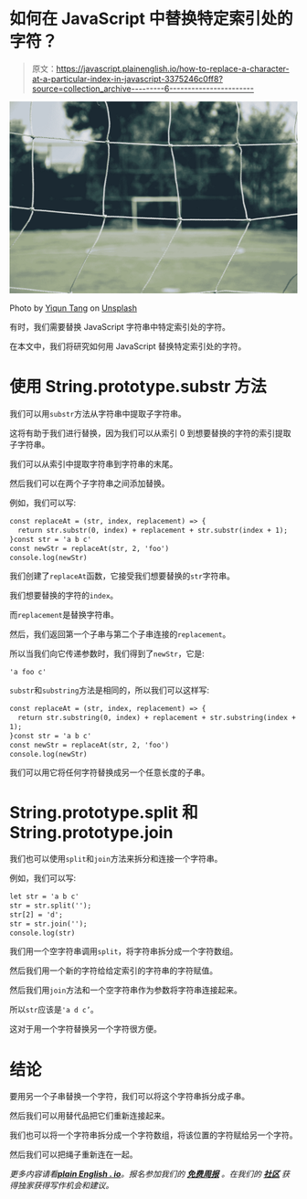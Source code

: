 # 如何在 JavaScript 中替换特定索引处的字符？

> 原文：<https://javascript.plainenglish.io/how-to-replace-a-character-at-a-particular-index-in-javascript-3375246c0ff8?source=collection_archive---------6----------------------->

![](img/0fbd421e049f507a272f864403eef1da.png)

Photo by [Yiqun Tang](https://unsplash.com/@equeen?utm_source=medium&utm_medium=referral) on [Unsplash](https://unsplash.com?utm_source=medium&utm_medium=referral)

有时，我们需要替换 JavaScript 字符串中特定索引处的字符。

在本文中，我们将研究如何用 JavaScript 替换特定索引处的字符。

# 使用 String.prototype.substr 方法

我们可以用`substr`方法从字符串中提取子字符串。

这将有助于我们进行替换，因为我们可以从索引 0 到想要替换的字符的索引提取子字符串。

我们可以从索引中提取字符串到字符串的末尾。

然后我们可以在两个子字符串之间添加替换。

例如，我们可以写:

```
const replaceAt = (str, index, replacement) => {
  return str.substr(0, index) + replacement + str.substr(index + 1);
}const str = 'a b c'
const newStr = replaceAt(str, 2, 'foo')
console.log(newStr)
```

我们创建了`replaceAt`函数，它接受我们想要替换的`str`字符串。

我们想要替换的字符的`index`。

而`replacement`是替换字符串。

然后，我们返回第一个子串与第二个子串连接的`replacement`。

所以当我们向它传递参数时，我们得到了`newStr`，它是:

```
'a foo c'
```

`substr`和`substring`方法是相同的，所以我们可以这样写:

```
const replaceAt = (str, index, replacement) => {
  return str.substring(0, index) + replacement + str.substring(index + 1);
}const str = 'a b c'
const newStr = replaceAt(str, 2, 'foo')
console.log(newStr)
```

我们可以用它将任何字符替换成另一个任意长度的子串。

# String.prototype.split 和 String.prototype.join

我们也可以使用`split`和`join`方法来拆分和连接一个字符串。

例如，我们可以写:

```
let str = 'a b c'
str = str.split('');
str[2] = 'd';
str = str.join('');
console.log(str)
```

我们用一个空字符串调用`split`，将字符串拆分成一个字符数组。

然后我们用一个新的字符给给定索引的字符串的字符赋值。

然后我们用`join`方法和一个空字符串作为参数将字符串连接起来。

所以`str`应该是`'a d c’`。

这对于用一个字符替换另一个字符很方便。

# 结论

要用另一个子串替换一个字符，我们可以将这个字符串拆分成子串。

然后我们可以用替代品把它们重新连接起来。

我们也可以将一个字符串拆分成一个字符数组，将该位置的字符赋给另一个字符。

然后我们可以把绳子重新连在一起。

*更多内容请看*[***plain English . io***](http://plainenglish.io/)*。报名参加我们的* [***免费周报***](http://newsletter.plainenglish.io/) *。在我们的* [***社区***](https://discord.gg/GtDtUAvyhW) *获得独家获得写作机会和建议。*